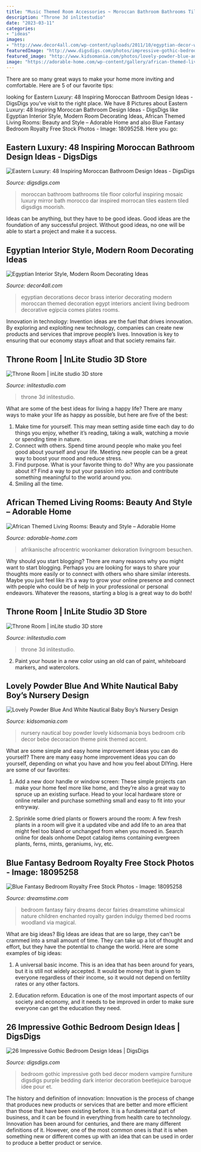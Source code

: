 ```yaml
---
title: "Music Themed Room Accessories ~ Moroccan Bathroom Bathrooms Tile Floor Colorful Inspiring Mosaic Luxury Mirror Bath Morocco Dar Inspired Morrocan Tiles Eastern Tiled Digsdigs Moorish"
description: "Throne 3d inlitestudio"
date: "2023-03-11"
categories:
- "ideas"
images:
- "http://www.decor4all.com/wp-content/uploads/2011/10/egyptian-decor-wall-decorations-golden-decorative-plates.jpg"
featuredImage: "http://www.digsdigs.com/photos/impressive-gothic-bedroom-designs-19.jpg"
featured_image: "http://www.kidsomania.com/photos/lovely-powder-blue-and-white-nautical-baby-boys-nursery-7.jpg"
image: "https://adorable-home.com/wp-content/gallery/african-themed-living-rooms-beauty-and-style/african-themed-living-rooms-11.jpg"
---
```



There are so many great ways to make your home more inviting and comfortable. Here are 5 of our favorite tips:

	

		
looking for Eastern Luxury: 48 Inspiring Moroccan Bathroom Design Ideas - DigsDigs you've visit to the right place. We have 8 Pictures about Eastern Luxury: 48 Inspiring Moroccan Bathroom Design Ideas - DigsDigs like Egyptian Interior Style, Modern Room Decorating Ideas, African Themed Living Rooms: Beauty and Style – Adorable Home and also Blue Fantasy Bedroom Royalty Free Stock Photos - Image: 18095258. Here you go:
		
    
## Eastern Luxury: 48 Inspiring Moroccan Bathroom Design Ideas - DigsDigs

<img loading=lazy src="http://www.digsdigs.com/photos/inspiring-moroccan-bathrooms-43-554x751.jpg" onerror="this.onerror=null;this.src='https://tse4.mm.bing.net/th?id=OIP.-q2si1hZwIHTBNh6WF5ARgHaKC&amp;pid=15.1';" alt="Eastern Luxury: 48 Inspiring Moroccan Bathroom Design Ideas - DigsDigs">

_Source: digsdigs.com_

>moroccan bathroom bathrooms tile floor colorful inspiring mosaic luxury mirror bath morocco dar inspired morrocan tiles eastern tiled digsdigs moorish. 

	

Ideas can be anything, but they have to be good ideas. Good ideas are the foundation of any successful project. Without good ideas, no one will be able to start a project and make it a success.

    
## Egyptian Interior Style, Modern Room Decorating Ideas

<img loading=lazy src="http://www.decor4all.com/wp-content/uploads/2011/10/egyptian-decor-wall-decorations-golden-decorative-plates.jpg" onerror="this.onerror=null;this.src='https://tse3.mm.bing.net/th?id=OIP.d6TvG7FCpNbDGWy0iJoGVgAAAA&amp;pid=15.1';" alt="Egyptian Interior Style, Modern Room Decorating Ideas">

_Source: decor4all.com_

>egyptian decorations decor brass interior decorating modern moroccan themed decoration egypt interiors ancient living bedroom decorative egipcia comes plates rooms. 

	

Innovation in technology:
Invention ideas are the fuel that drives innovation. By exploring and exploiting new technology, companies can create new products and services that improve people’s lives. Innovation is key to ensuring that our economy stays afloat and that society remains fair.

    
## Throne Room | InLite Studio 3D Store

<img loading=lazy src="http://inlitestudio.com/3d/wp-content/uploads/2018/10/R4.jpg" onerror="this.onerror=null;this.src='https://tse1.mm.bing.net/th?id=OIP.dh4_fv9Cy9uTrlcE6-fGpAHaEK&amp;pid=15.1';" alt="Throne Room | inLite studio 3D store">

_Source: inlitestudio.com_

>throne 3d inlitestudio. 

	

What are some of the best ideas for living a happy life?
There are many ways to make your life as happy as possible, but here are five of the best: 
1. Make time for yourself. This may mean setting aside time each day to do things you enjoy, whether it’s reading, taking a walk, watching a movie or spending time in nature. 
2. Connect with others. Spend time around people who make you feel good about yourself and your life. Meeting new people can be a great way to boost your mood and reduce stress. 
3. Find purpose. What is your favorite thing to do? Why are you passionate about it? Find a way to put your passion into action and contribute something meaningful to the world around you. 
4. Smiling all the time.

    
## African Themed Living Rooms: Beauty And Style – Adorable Home

<img loading=lazy src="https://adorable-home.com/wp-content/gallery/african-themed-living-rooms-beauty-and-style/african-themed-living-rooms-11.jpg" onerror="this.onerror=null;this.src='https://tse3.mm.bing.net/th?id=OIP.Y1Rkfda-9N9aomdp3f6bgQHaE1&amp;pid=15.1';" alt="African Themed Living Rooms: Beauty and Style – Adorable Home">

_Source: adorable-home.com_

>afrikanische afrocentric woonkamer dekoration livingroom besuchen. 

	

Why should you start blogging?
There are many reasons why you might want to start blogging. Perhaps you are looking for ways to share your thoughts more easily or to connect with others who share similar interests. Maybe you just feel like it’s a way to grow your online presence and connect with people who could be of help in your professional or personal endeavors. Whatever the reasons, starting a blog is a great way to do both!

    
## Throne Room | InLite Studio 3D Store

<img loading=lazy src="https://inlitestudio.com/3d/wp-content/uploads/2018/10/R3.jpg" onerror="this.onerror=null;this.src='https://tse3.mm.bing.net/th?id=OIP.ibWP2YKWuh9WOFHxMk8ONQHaEK&amp;pid=15.1';" alt="Throne Room | inLite studio 3D store">

_Source: inlitestudio.com_

>throne 3d inlitestudio. 

	

2. Paint your house in a new color using an old can of paint, whiteboard markers, and watercolors.

    
## Lovely Powder Blue And White Nautical Baby Boy’s Nursery Design

<img loading=lazy src="http://www.kidsomania.com/photos/lovely-powder-blue-and-white-nautical-baby-boys-nursery-7.jpg" onerror="this.onerror=null;this.src='https://tse2.mm.bing.net/th?id=OIP.1Tl20Gwrn0Bj4v_HEbaeCwHaLL&amp;pid=15.1';" alt="Lovely Powder Blue And White Nautical Baby Boy’s Nursery Design">

_Source: kidsomania.com_

>nursery nautical boy powder lovely kidsomania boys bedroom crib decor bebe decoracion theme pink themed accent. 

	

What are some simple and easy home improvement ideas you can do yourself?
There are many easy home improvement ideas you can do yourself, depending on what you have and how you feel about DIYing. Here are some of our favorites:
1. Add a new door handle or window screen: These simple projects can make your home feel more like home, and they’re also a great way to spruce up an existing surface. Head to your local hardware store or online retailer and purchase something small and easy to fit into your entryway.

2. Sprinkle some dried plants or flowers around the room: A few fresh plants in a room will give it a updated vibe and add life to an area that might feel too bland or unchanged from when you moved in. Search online for deals onhome Depot catalog items containing evergreen plants, ferns, mints, geraniums, ivy, etc.

    
## Blue Fantasy Bedroom Royalty Free Stock Photos - Image: 18095258

<img loading=lazy src="https://thumbs.dreamstime.com/x/blue-fantasy-bedroom-18095258.jpg" onerror="this.onerror=null;this.src='https://tse3.mm.bing.net/th?id=OIP.WiyGKA_uaEAYFYfxJPF1ZAAAAA&amp;pid=15.1';" alt="Blue Fantasy Bedroom Royalty Free Stock Photos - Image: 18095258">

_Source: dreamstime.com_

>bedroom fantasy fairy dreams decor fairies dreamstime whimsical nature children enchanted royalty garden indulgy themed bed rooms woodland via magical. 

	

What are big ideas?
Big Ideas are ideas that are so large, they can't be crammed into a small amount of time. They can take up a lot of thought and effort, but they have the potential to change the world. Here are some examples of big ideas:
1. A universal basic income. This is an idea that has been around for years, but it is still not widely accepted. It would be money that is given to everyone regardless of their income, so it would not depend on fertility rates or any other factors.

2. Education reform. Education is one of the most important aspects of our society and economy, and it needs to be improved in order to make sure everyone can get the education they need.

    
## 26 Impressive Gothic Bedroom Design Ideas | DigsDigs

<img loading=lazy src="http://www.digsdigs.com/photos/impressive-gothic-bedroom-designs-19.jpg" onerror="this.onerror=null;this.src='https://tse4.mm.bing.net/th?id=OIP.-sDv1zyutlommrN2j01qZQHaE8&amp;pid=15.1';" alt="26 Impressive Gothic Bedroom Design Ideas | DigsDigs">

_Source: digsdigs.com_

>bedroom gothic impressive goth bed decor modern vampire furniture digsdigs purple bedding dark interior decoration beetlejuice baroque idee pour et. 

	

The history and definition of innovation:
Innovation is the process of change that produces new products or services that are better and more efficient than those that have been existing before. It is a fundamental part of business, and it can be found in everything from health care to technology. Innovation has been around for centuries, and there are many different definitions of it. However, one of the most common ones is that it is when something new or different comes up with an idea that can be used in order to produce a better product or service.

